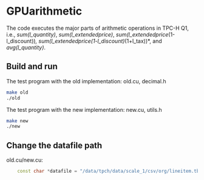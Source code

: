 # GPUarithmetic
The code executes the major parts of arithmetic operations in TPC-H Q1, i.e., *sum(l_quantity)*, *sum(l_extendedprice)*, *sum(l_extendedprice*(1-l_discount))*, *sum(l_extendedprice*(1-l_discount)*(1+l_tax))*, and *avg(l_quantity)*. 



## Build and run
The test program with the old implementation: old.cu, decimal.h
```bash
make old
./old
```

The test program with the new implementation: new.cu, utils.h
```bash
make new
./new
```

## Change the datafile path

old.cu/new.cu:
```c++
    const char *datafile = "/data/tpch/data/scale_1/csv/org/lineitem.tbl";
```